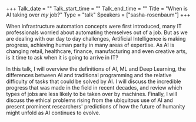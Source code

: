 +++
Talk_date = ""
Talk_start_time = ""
Talk_end_time = ""
Title = "When is AI taking over _my_ job?"
Type = "talk"
Speakers = ["sasha-rosenbaum"]
+++

When infrastructure automation concepts were first introduced, many IT professionals worried about automating themselves out of a job. But as we are dealing with our day to day challenges, Artificial Intelligence is making progress, achieving human parity in many areas of expertise. As AI is changing retail, healthcare, finance, manufacturing and even creative arts, is it time to ask when it is going to arrive in IT?

In this talk, I will overview the definitions of AI, ML and Deep Learning, the differences between AI and traditional programming and the relative difficulty of tasks that could be solved by AI. I will discuss the incredible progress that was made in the field in recent decades, and review which types of jobs are less likely to be taken over by machines. Finally, I will discuss the ethical problems rising from the ubiquitous use of AI and present prominent researchers' predictions of how the future of humanity might unfold as AI continues to evolve.
